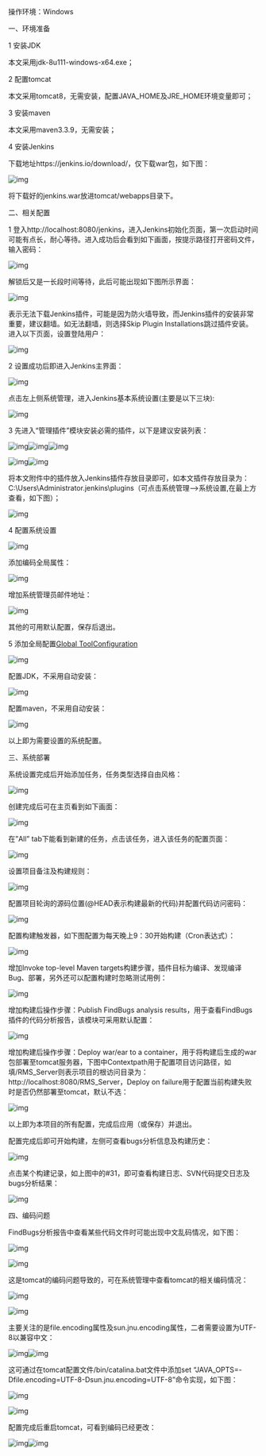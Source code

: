 操作环境：Windows

一、环境准备

1 安装JDK

  本文采用jdk-8u111-windows-x64.exe；

2 配置tomcat

  本文采用tomcat8，无需安装，配置JAVA_HOME及JRE_HOME环境变量即可；

3 安装maven

  本文采用maven3.3.9，无需安装；

4 安装Jenkins

  下载地址https://jenkins.io/download/，仅下载war包，如下图：

![img](assets/20170822111227642)



将下载好的jenkins.war放进tomcat/webapps目录下。

 

二、相关配置

1 登入http://localhost:8080/jenkins，进入Jenkins初始化页面，第一次启动时间可能有点长，耐心等待。进入成功后会看到如下画面，按提示路径打开密码文件，输入密码：

![img](assets/20170822111233744)



解锁后又是一长段时间等待，此后可能出现如下图所示界面：

![img](assets/20170822111238448)



表示无法下载Jenkins插件，可能是因为防火墙导致，而Jenkins插件的安装非常重要，建议翻墙。如无法翻墙，则选择Skip Plugin Installations跳过插件安装。进入以下页面，设置登陆用户：

![img](assets/20170822111243152)

 

2 设置成功后即进入Jenkins主界面：

![img](assets/20170822111250116)



点击左上侧系统管理，进入Jenkins基本系统设置(主要是以下三块):

![img](assets/20170822111254569)



3 先进入“管理插件”模块安装必需的插件，以下是建议安装列表：



![img](assets/20170822111259298)![img](assets/20170822111305439)![img](assets/20170822111309988)

 ![img](assets/20170822111317184)![img](assets/20170822111322935)







将本文附件中的插件放入Jenkins插件存放目录即可，如本文插件存放目录为：C:\Users\Administrator\.jenkins\plugins（可点击系统管理–>系统设置,在最上方查看，如下图）；

![img](assets/20170822111328292)

 

4 配置系统设置

 ![img](assets/20170822111332935)

添加编码全局属性：

![img](assets/20170822111336995)



增加系统管理员邮件地址：

![img](assets/20170822111341508)



其他的可用默认配置，保存后退出。

5 添加全局配置[Global ToolConfiguration](http://localhost:8080/jenkins/configureTools)

![img](https://img-blog.csdn.net/20170822111332935)



配置JDK，不采用自动安装：



![img](assets/20170822111346314)

配置maven，不采用自动安装：

![img](assets/20170822111352718)



以上即为需要设置的系统配置。

 

三、系统部署

系统设置完成后开始添加任务，任务类型选择自由风格：

![img](assets/20170822111357615)



创建完成后可在主页看到如下画面：

![img](assets/20170822111402977)



在”All” tab下能看到新建的任务，点击该任务，进入该任务的配置页面：

![img](assets/20170822111410237)



设置项目备注及构建规则：

![img](assets/20170822111415251)



配置项目轮询的源码位置(@HEAD表示构建最新的代码)并配置代码访问密码：

![img](assets/20170822111420787)



配置构建触发器，如下图配置为每天晚上9：30开始构建（Cron表达式）：

![img](assets/20170822111425533)



增加Invoke top-level Maven targets构建步骤，插件目标为编译、发现编译Bug、部署，另外还可以配置构建时忽略测试用例：

![img](assets/20170822111430524)



增加构建后操作步骤：Publish FindBugs analysis results，用于查看FindBugs插件的代码分析报告，该模块可采用默认配置：

![img](assets/20170822111435126)



增加构建后操作步骤：Deploy war/ear to a container，用于将构建后生成的war包部署至tomcat服务器，下图中Contextpath用于配置项目访问路径，如填/RMS_Server则表示项目的根访问目录为：http://localhost:8080/RMS_Server，Deploy on failure用于配置当前构建失败时是否仍然部署至tomcat，默认不选：

![img](assets/20170822111439496)



以上即为本项目的所有配置，完成后应用（或保存）并退出。

配置完成后即可开始构建，左侧可查看bugs分析信息及构建历史：

![img](assets/20170822111443945)



点击某个构建记录，如上图中的#31，即可查看构建日志、SVN代码提交日志及bugs分析结果：



 ![img](assets/20170822111448299)

 

 

四、编码问题

FindBugs分析报告中查看某些代码文件时可能出现中文乱码情况，如下图：

![img](assets/20170822111452905)

![img](assets/20170822111457231)





这是tomcat的编码问题导致的，可在系统管理中查看tomcat的相关编码情况：

![img](assets/20170822111502231)

![img](assets/20170822111506378)





主要关注的是file.encoding属性及sun.jnu.encoding属性，二者需要设置为UTF-8以兼容中文：



![img](assets/20170822111510947)![img](assets/20170822111516153)

 

这可通过在tomcat配置文件/bin/catalina.bat文件中添加set “JAVA_OPTS=-Dfile.encoding=UTF-8-Dsun.jnu.encoding=UTF-8”命令实现，如下图：

![img](assets/20170822111520877)

![img](assets/20170822111525536)





配置完成后重启tomcat，可看到编码已经更改：

![img](assets/20170822111532163)![img](assets/20170822111536631)



 